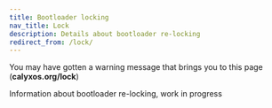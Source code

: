 ```yaml
---
title: Bootloader locking
nav_title: Lock
description: Details about bootloader re-locking
redirect_from: /lock/
---
```


You may have gotten a warning message that brings you to this page (**calyxos.org/lock**)

Information about bootloader re-locking, work in progress
